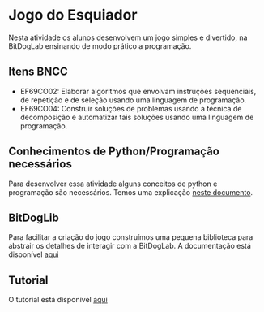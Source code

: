 # Jogo do Esquiador
Nesta atividade os alunos desenvolvem um jogo simples e divertido, na BitDogLab ensinando de modo prático a programação.

## Itens BNCC
- EF69CO02:
Elaborar algoritmos que envolvam instruções sequenciais, de repetição e de seleção usando uma linguagem de programação.
- EF69CO04:
Construir soluções de problemas usando a técnica de decomposição e automatizar tais soluções usando uma linguagem de programação. 

## Conhecimentos de Python/Programação necessários
Para desenvolver essa atividade alguns conceitos de python e programação são necessários.
Temos uma explicação [neste documento](python_basico.md).

## BitDogLib
Para facilitar a criação do jogo construímos uma pequena biblioteca para abstrair os detalhes de interagir com a BitDogLab.
A documentação está disponível [aqui](documentacao_BitDogLib.md)

## Tutorial
O tutorial está disponível [aqui](tutorial.md)
